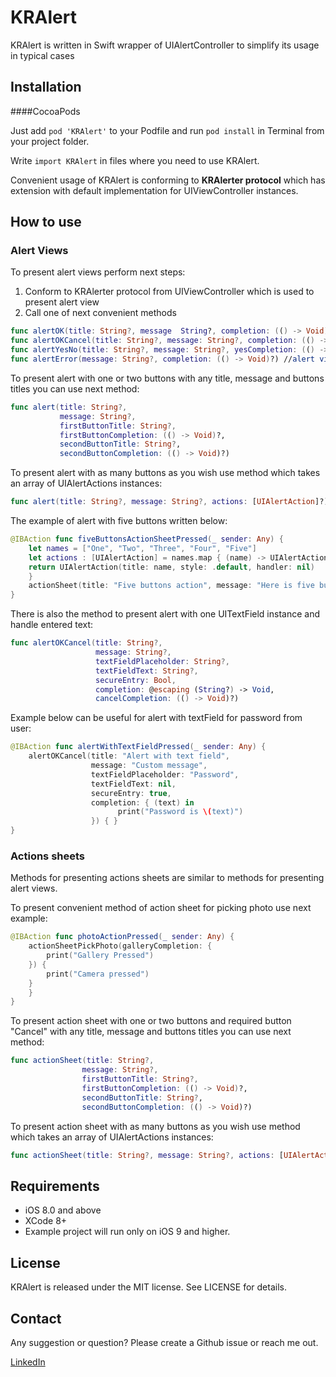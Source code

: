 KRAlert
===============

KRAlert is written in Swift wrapper of UIAlertController to simplify its usage in typical cases


## Installation
####CocoaPods

Just add `pod 'KRAlert'` to your Podfile and run `pod install` in Terminal from your project folder.

Write `import KRAlert` in files where you need to use KRAlert. 

Convenient usage of KRAlert is conforming to **KRAlerter protocol** which has extension with default implementation for UIViewController instances.

## How to use

### Alert Views

To present alert views perform next steps:
1) Conform to KRAlerter protocol from UIViewController which is used to present alert view
2) Call one of next convenient methods

```swift
func alertOK(title: String?, message  String?, completion: (() -> Void)?) // alert with custom title, message and one button with name "OK".
func alertOKCancel(title: String?, message: String?, completion: (() -> Void)?) //alert view with custom title, message and two buttons with name "OK" and "Cancel". Completion block is called if "OK" button pressed
func alertYesNo(title: String?, message: String?, yesCompletion: (() -> Void)?, noCompletion: (() -> Void)?) //alert view with custom title, message and two buttons with name "YES" and "NO". 
func alertError(message: String?, completion: (() -> Void)?) //alert view with title "ERROR", custom message and "OK" Button
```
To present alert with one or two buttons with any title, message and buttons titles you can use next method:
```swift
func alert(title: String?, 
           message: String?,
           firstButtonTitle: String?, 
           firstButtonCompletion: (() -> Void)?, 
           secondButtonTitle: String?, 
           secondButtonCompletion: (() -> Void)?)
```

To present alert with as many buttons as you wish use method which takes an array of UIAlertActions instances:
```swift
func alert(title: String?, message: String?, actions: [UIAlertAction]?)
```
The example of alert with five buttons written below:
```swift
@IBAction func fiveButtonsActionSheetPressed(_ sender: Any) {
    let names = ["One", "Two", "Three", "Four", "Five"]
    let actions : [UIAlertAction] = names.map { (name) -> UIAlertAction in
    return UIAlertAction(title: name, style: .default, handler: nil)
    }
    actionSheet(title: "Five buttons action", message: "Here is five buttons", actions: actions) // method of self
}

```
There is also the method to present alert with one UITextField instance and handle entered text:
```swift
func alertOKCancel(title: String?, 
                   message: String?, 
                   textFieldPlaceholder: String?, 
                   textFieldText: String?, 
                   secureEntry: Bool, 
                   completion: @escaping (String?) -> Void,  
                   cancelCompletion: (() -> Void)?)
```
Example below can be useful for alert with textField for password from user:
```swift
@IBAction func alertWithTextFieldPressed(_ sender: Any) {
    alertOKCancel(title: "Alert with text field", 
                  message: "Custom message", 
                  textFieldPlaceholder: "Password", 
                  textFieldText: nil, 
                  secureEntry: true, 
                  completion: { (text) in
                        print("Password is \(text)")
                  }) { }
}
```

### Actions sheets
Methods for presenting actions sheets are similar to methods for presenting alert views.

To present convenient method of action sheet for picking photo use next example:
```swift
@IBAction func photoActionPressed(_ sender: Any) {
    actionSheetPickPhoto(galleryCompletion: {
        print("Gallery Pressed")
    }) { 
        print("Camera pressed")
    }
    }
}
```
To present action sheet with one or two buttons and required button "Cancel" with any title, message and buttons titles you can use next method:
```swift
func actionSheet(title: String?, 
                message: String?, 
                firstButtonTitle: String?, 
                firstButtonCompletion: (() -> Void)?, 
                secondButtonTitle: String?, 
                secondButtonCompletion: (() -> Void)?)
```

To present action sheet with as many buttons as you wish use method which takes an array of UIAlertActions instances:
```swift
func actionSheet(title: String?, message: String?, actions: [UIAlertAction]?)
```

## Requirements

* iOS 8.0 and above
* XCode 8+
* Example project will run only on iOS 9 and higher.

## License

KRAlert is released under the MIT license. See LICENSE for details.

## Contact

Any suggestion or question? Please create a Github issue or reach me out.

[LinkedIn](https://www.linkedin.com/in/julian-drapaylo)
